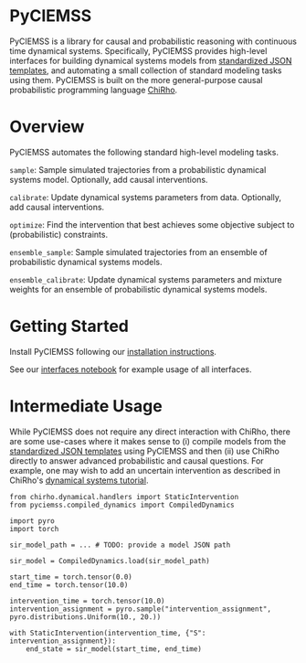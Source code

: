 # PyCIEMSS

PyCIEMSS is a library for causal and probabilistic reasoning with continuous time dynamical systems. Specifically, PyCIEMSS provides high-level interfaces for building dynamical systems models from [standardized JSON templates](https://github.com/DARPA-ASKEM/Model-Representations), and automating a small collection of standard modeling tasks using them. PyCIEMSS is built on the more general-purpose causal probabilistic programming language [ChiRho](https://basisresearch.github.io/chirho/getting_started.html).

# Overview

PyCIEMSS automates the following standard high-level modeling tasks.

`sample`: Sample simulated trajectories from a probabilistic dynamical systems model. Optionally, add causal interventions.

`calibrate`: Update dynamical systems parameters from data. Optionally, add causal interventions.

`optimize`: Find the intervention that best achieves some objective subject to (probabilistic) constraints.

`ensemble_sample`: Sample simulated trajectories from an ensemble of probabilistic dynamical systems models.

`ensemble_calibrate`: Update dynamical systems parameters and mixture weights for an ensemble of probabilistic dynamical systems models.

# Getting Started

Install PyCIEMSS following our [installation instructions](./INSTALL.md).

See our [interfaces notebook](./docs/source/interfaces.ipynb) for example usage of all interfaces.

# Intermediate Usage

While PyCIEMSS does not require any direct interaction with ChiRho, there are some use-cases where it makes sense to (i) compile models from the [standardized JSON templates](https://github.com/DARPA-ASKEM/Model-Representations) using PyCIEMSS and then (ii) use ChiRho directly to answer advanced probabilistic and causal questions. For example, one may wish to add an uncertain intervention as described in ChiRho's [dynamical systems tutorial](https://basisresearch.github.io/chirho/dynamical_intro.html).


```
from chirho.dynamical.handlers import StaticIntervention
from pyciemss.compiled_dynamics import CompiledDynamics

import pyro
import torch

sir_model_path = ... # TODO: provide a model JSON path

sir_model = CompiledDynamics.load(sir_model_path)

start_time = torch.tensor(0.0)
end_time = torch.tensor(10.0)

intervention_time = torch.tensor(10.0)
intervention_assignment = pyro.sample("intervention_assignment", pyro.distributions.Uniform(10., 20.))

with StaticIntervention(intervention_time, {"S": intervention_assignment}):
    end_state = sir_model(start_time, end_time)
```

